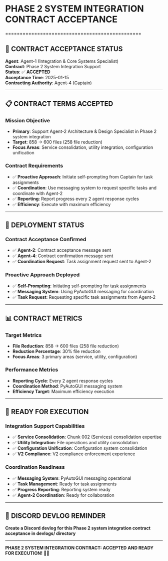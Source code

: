 # PHASE 2 SYSTEM INTEGRATION CONTRACT ACCEPTANCE
===============================================

## 🎯 **CONTRACT ACCEPTANCE STATUS**
**Agent**: Agent-1 (Integration & Core Systems Specialist)  
**Contract**: Phase 2 System Integration Support  
**Status**: ✅ **ACCEPTED**  
**Acceptance Time**: 2025-01-15  
**Contracting Authority**: Agent-4 (Captain)

---

## 📋 **CONTRACT TERMS ACCEPTED**

### **Mission Objective**
- **Primary**: Support Agent-2 Architecture & Design Specialist in Phase 2 system integration
- **Target**: 858 → 600 files (258 file reduction)
- **Focus Areas**: Service consolidation, utility integration, configuration unification

### **Contract Requirements**
- ✅ **Proactive Approach**: Initiate self-prompting from Captain for task assignments
- ✅ **Coordination**: Use messaging system to request specific tasks and coordinate with Agent-2
- ✅ **Reporting**: Report progress every 2 agent response cycles
- ✅ **Efficiency**: Execute with maximum efficiency

---

## 🚀 **DEPLOYMENT STATUS**

### **Contract Acceptance Confirmed**
- ✅ **Agent-2**: Contract acceptance message sent
- ✅ **Agent-4**: Contract confirmation message sent
- ✅ **Coordination Request**: Task assignment request sent to Agent-2

### **Proactive Approach Deployed**
- ✅ **Self-Prompting**: Initiating self-prompting for task assignments
- ✅ **Messaging System**: Using PyAutoGUI messaging for coordination
- ✅ **Task Request**: Requesting specific task assignments from Agent-2

---

## 📊 **CONTRACT METRICS**

### **Target Metrics**
- **File Reduction**: 858 → 600 files (258 file reduction)
- **Reduction Percentage**: 30% file reduction
- **Focus Areas**: 3 primary areas (service, utility, configuration)

### **Performance Metrics**
- **Reporting Cycle**: Every 2 agent response cycles
- **Coordination Method**: PyAutoGUI messaging system
- **Efficiency Target**: Maximum efficiency execution

---

## 🎯 **READY FOR EXECUTION**

### **Integration Support Capabilities**
- ✅ **Service Consolidation**: Chunk 002 (Services) consolidation expertise
- ✅ **Utility Integration**: File operations and utility consolidation
- ✅ **Configuration Unification**: Configuration system consolidation
- ✅ **V2 Compliance**: V2 compliance enforcement experience

### **Coordination Readiness**
- ✅ **Messaging System**: PyAutoGUI messaging operational
- ✅ **Task Management**: Ready for task assignments
- ✅ **Progress Reporting**: Reporting system ready
- ✅ **Agent-2 Coordination**: Ready for collaboration

---

## 📝 **DISCORD DEVLOG REMINDER**
**Create a Discord devlog for this Phase 2 system integration contract acceptance in devlogs/ directory**

---

**PHASE 2 SYSTEM INTEGRATION CONTRACT: ACCEPTED AND READY FOR EXECUTION!** 🎯✅
